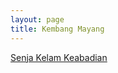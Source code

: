 ```yaml
---
layout: page
title: Kembang Mayang
---
```


<div class="htl">
  <a href="/senjakelamkeabadian-kembangmayang">
Senja Kelam Keabadian
  </a>
</div>
